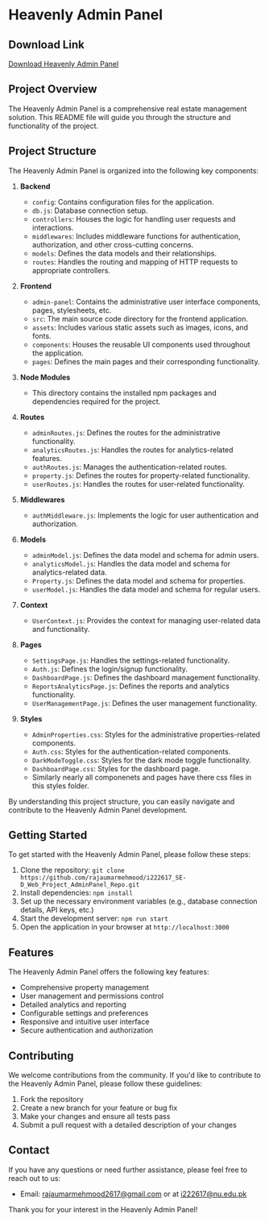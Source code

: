# Heavenly Admin Panel

## Download Link
[Download Heavenly Admin Panel](https://github.com/rajaumarmehmood/i222617_SE-D_Web_Project_AdminPanel_Repo)

## Project Overview
The Heavenly Admin Panel is a comprehensive real estate management solution. This README file will guide you through the structure and functionality of the project.

## Project Structure
The Heavenly Admin Panel is organized into the following key components:

1. **Backend**
   - `config`: Contains configuration files for the application.
   - `db.js`: Database connection setup.
   - `controllers`: Houses the logic for handling user requests and interactions.
   - `middlewares`: Includes middleware functions for authentication, authorization, and other cross-cutting concerns.
   - `models`: Defines the data models and their relationships.
   - `routes`: Handles the routing and mapping of HTTP requests to appropriate controllers.

2. **Frontend**
   - `admin-panel`: Contains the administrative user interface components, pages, stylesheets, etc.
   - `src`: The main source code directory for the frontend application.
   - `assets`: Includes various static assets such as images, icons, and fonts.
   - `components`: Houses the reusable UI components used throughout the application.
   - `pages`: Defines the main pages and their corresponding functionality.

3. **Node Modules**
   - This directory contains the installed npm packages and dependencies required for the project.

4. **Routes**
   - `adminRoutes.js`: Defines the routes for the administrative functionality.
   - `analyticsRoutes.js`: Handles the routes for analytics-related features.
   - `authRoutes.js`: Manages the authentication-related routes.
   - `property.js`: Defines the routes for property-related functionality.
   - `userRoutes.js`: Handles the routes for user-related functionality.

5. **Middlewares**
   - `authMiddleware.js`: Implements the logic for user authentication and authorization.

6. **Models**
   - `adminModel.js`: Defines the data model and schema for admin users.
   - `analyticsModel.js`: Handles the data model and schema for analytics-related data.
   - `Property.js`: Defines the data model and schema for properties.
   - `userModel.js`: Handles the data model and schema for regular users.

7. **Context**
   - `UserContext.js`: Provides the context for managing user-related data and functionality.

8. **Pages**
   - `SettingsPage.js`: Handles the settings-related functionality.
   - `Auth.js`: Defines the login/signup functionality.
   - `DashboardPage.js`: Defines the dashboard management functionality.
   - `ReportsAnalyticsPage.js`: Defines the reports and analytics functionality.
   - `UserManagementPage.js`: Defines the user management functionality.

9. **Styles**
   - `AdminProperties.css`: Styles for the administrative properties-related components.
   - `Auth.css`: Styles for the authentication-related components.
   - `DarkModeToggle.css`: Styles for the dark mode toggle functionality.
   - `DashboardPage.css`: Styles for the dashboard page.
   - Similarly nearly all componenets and pages have there css files in this styles folder.

By understanding this project structure, you can easily navigate and contribute to the Heavenly Admin Panel development.

## Getting Started
To get started with the Heavenly Admin Panel, please follow these steps:

1. Clone the repository: `git clone https://github.com/rajaumarmehmood/i222617_SE-D_Web_Project_AdminPanel_Repo.git`
2. Install dependencies: `npm install`
3. Set up the necessary environment variables (e.g., database connection details, API keys, etc.)
4. Start the development server: `npm run start`
5. Open the application in your browser at `http://localhost:3000`

## Features
The Heavenly Admin Panel offers the following key features:

- Comprehensive property management
- User management and permissions control
- Detailed analytics and reporting
- Configurable settings and preferences
- Responsive and intuitive user interface
- Secure authentication and authorization

## Contributing
We welcome contributions from the community. If you'd like to contribute to the Heavenly Admin Panel, please follow these guidelines:

1. Fork the repository
2. Create a new branch for your feature or bug fix
3. Make your changes and ensure all tests pass
4. Submit a pull request with a detailed description of your changes

## Contact
If you have any questions or need further assistance, please feel free to reach out to us:

- Email: rajaumarmehmood2617@gmail.com or at i222617@nu.edu.pk

Thank you for your interest in the Heavenly Admin Panel!